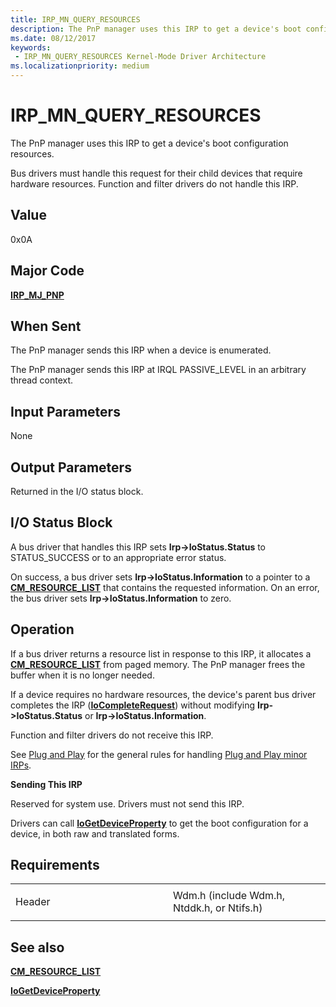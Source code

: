```yaml
---
title: IRP_MN_QUERY_RESOURCES
description: The PnP manager uses this IRP to get a device's boot configuration resources.Bus drivers must handle this request for their child devices that require hardware resources. Function and filter drivers do not handle this IRP.
ms.date: 08/12/2017
keywords:
 - IRP_MN_QUERY_RESOURCES Kernel-Mode Driver Architecture
ms.localizationpriority: medium
---
```


# IRP\_MN\_QUERY\_RESOURCES


The PnP manager uses this IRP to get a device's boot configuration resources.

Bus drivers must handle this request for their child devices that require hardware resources. Function and filter drivers do not handle this IRP.

## Value

0x0A

## Major Code

[**IRP\_MJ\_PNP**](irp-mj-pnp.md)

## When Sent

The PnP manager sends this IRP when a device is enumerated.

The PnP manager sends this IRP at IRQL PASSIVE\_LEVEL in an arbitrary thread context.

## Input Parameters


None

## Output Parameters


Returned in the I/O status block.

## I/O Status Block


A bus driver that handles this IRP sets **Irp-&gt;IoStatus.Status** to STATUS\_SUCCESS or to an appropriate error status.

On success, a bus driver sets **Irp-&gt;IoStatus.Information** to a pointer to a [**CM\_RESOURCE\_LIST**](/windows-hardware/drivers/ddi/wdm/ns-wdm-_cm_resource_list) that contains the requested information. On an error, the bus driver sets **Irp-&gt;IoStatus.Information** to zero.

## Operation

If a bus driver returns a resource list in response to this IRP, it allocates a [**CM\_RESOURCE\_LIST**](/windows-hardware/drivers/ddi/wdm/ns-wdm-_cm_resource_list) from paged memory. The PnP manager frees the buffer when it is no longer needed.

If a device requires no hardware resources, the device's parent bus driver completes the IRP ([**IoCompleteRequest**](/windows-hardware/drivers/ddi/wdm/nf-wdm-iocompleterequest)) without modifying **Irp-&gt;IoStatus.Status** or **Irp-&gt;IoStatus.Information**.

Function and filter drivers do not receive this IRP.

See [Plug and Play](./introduction-to-plug-and-play.md) for the general rules for handling [Plug and Play minor IRPs](plug-and-play-minor-irps.md).

**Sending This IRP**

Reserved for system use. Drivers must not send this IRP.

Drivers can call [**IoGetDeviceProperty**](/windows-hardware/drivers/ddi/wdm/nf-wdm-iogetdeviceproperty) to get the boot configuration for a device, in both raw and translated forms.

## Requirements

<table>
<colgroup>
<col width="50%" />
<col width="50%" />
</colgroup>
<tbody>
<tr class="odd">
<td><p>Header</p></td>
<td>Wdm.h (include Wdm.h, Ntddk.h, or Ntifs.h)</td>
</tr>
</tbody>
</table>

## See also


[**CM\_RESOURCE\_LIST**](/windows-hardware/drivers/ddi/wdm/ns-wdm-_cm_resource_list)

[**IoGetDeviceProperty**](/windows-hardware/drivers/ddi/wdm/nf-wdm-iogetdeviceproperty)

 

